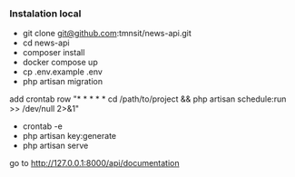 ### Instalation local

- git clone git@github.com:tmnsit/news-api.git
- cd news-api
- composer install
- docker compose up
- cp .env.example .env
- php artisan migration

add crontab row "* * * * * cd /path/to/project && php artisan schedule:run >> /dev/null 2>&1"
- crontab -e
- php artisan key:generate
- php artisan serve

go to http://127.0.0.1:8000/api/documentation


